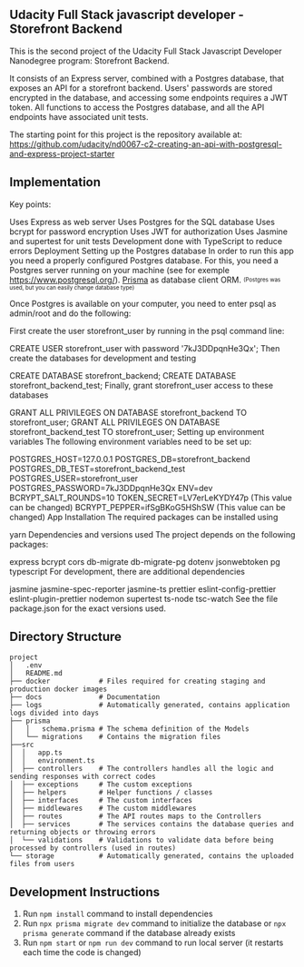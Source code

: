 ## Udacity Full Stack javascript developer - Storefront Backend
This is the second project of the Udacity Full Stack Javascript Developer Nanodegree program: Storefront Backend.

It consists of an Express server, combined with a Postgres database, that exposes an API for a storefront backend. Users' passwords are stored encrypted in the database, and accessing some endpoints requires a JWT token. All functions to access the Postgres database, and all the API endpoints have associated unit tests.

The starting point for this project is the repository available at: https://github.com/udacity/nd0067-c2-creating-an-api-with-postgresql-and-express-project-starter

## Implementation
Key points:

Uses Express as web server
Uses Postgres for the SQL database
Uses bcrypt for password encryption
Uses JWT for authorization
Uses Jasmine and supertest for unit tests
Development done with TypeScript to reduce errors
Deployment
Setting up the Postgres database
In order to run this app you need a properly configured Postgres database. For this, you need a Postgres server running on your machine (see for exemple https://www.postgresql.org/).
[Prisma](https://www.prisma.io/) as database client ORM.   <sub><sup>(Postgres was used, but you can easily change database type)</sup></sub>

Once Postgres is available on your computer, you need to enter psql as admin/root and do the following:

First create the user storefront_user by running in the psql command line:

CREATE USER storefront_user with password '7kJ3DDpqnHe3Qx';
Then create the databases for development and testing

CREATE DATABASE storefront_backend;
CREATE DATABASE storefront_backend_test;
Finally, grant storefront_user access to these databases

GRANT ALL PRIVILEGES ON DATABASE storefront_backend TO storefront_user;
GRANT ALL PRIVILEGES ON DATABASE storefront_backend_test TO storefront_user;
Setting up environment variables
The following environment variables need to be set up:

POSTGRES_HOST=127.0.0.1
POSTGRES_DB=storefront_backend
POSTGRES_DB_TEST=storefront_backend_test
POSTGRES_USER=storefront_user
POSTGRES_PASSWORD=7kJ3DDpqnHe3Qx
ENV=dev
BCRYPT_SALT_ROUNDS=10
TOKEN_SECRET=LV7erLeKYDY47p (This value can be changed)
BCRYPT_PEPPER=ifSgBKoG5HShSW (This value can be changed)
App Installation
The required packages can be installed using

yarn
Dependencies and versions used
The project depends on the following packages:

express
bcrypt
cors
db-migrate
db-migrate-pg
dotenv
jsonwebtoken
pg
typescript
For development, there are additional dependencies

jasmine
jasmine-spec-reporter
jasmine-ts
prettier
eslint-config-prettier
eslint-plugin-prettier
nodemon
supertest
ts-node
tsc-watch
See the file package.json for the exact versions used.

## Directory Structure
```
project
│   .env   
│   README.md
├── docker            # Files required for creating staging and production docker images
├── docs              # Documentation
├── logs              # Automatically generated, contains application logs divided into days
├── prisma            
│   │   schema.prisma # The schema definition of the Models
│   └── migrations    # Contains the migration files
├──src
│  │   app.ts
│  │   environment.ts
│  ├── controllers    # The controllers handles all the logic and sending responses with correct codes
│  ├── exceptions     # The custom exceptions
│  ├── helpers        # Helper functions / classes
│  ├── interfaces     # The custom interfaces
│  ├── middlewares    # The custom middlewares
│  ├── routes         # The API routes maps to the Controllers
│  ├── services       # The services contains the database queries and returning objects or throwing errors
│  └── validations    # Validations to validate data before being processed by controllers (used in routes)
└── storage           # Automatically generated, contains the uploaded files from users
```

## Development Instructions

1. Run `npm install` command to install dependencies
2. Run `npx prisma migrate dev` command to initialize the database or `npx prisma generate` command if the database already exists
3. Run `npm start` or `npm run dev` command to run local server (it restarts each time the code is changed)



